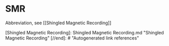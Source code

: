 # SMR

Abbreviation, see [[Shingled Magnetic Recording]]

[//begin]: # "Autogenerated link references for markdown compatibility"
[Shingled Magnetic Recording]: Shingled Magnetic Recording.md "Shingled Magnetic Recording"
[//end]: # "Autogenerated link references"